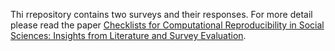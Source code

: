 Thi rrepository contains two surveys and their responses. For more detail please read the paper [Checklists for Computational Reproducibility in Social Sciences:
Insights from Literature and Survey Evaluation](https://doi.org/10.1145/3736731.3746161).
